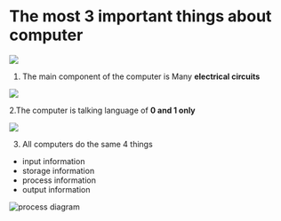 # The most 3 important things about computer

![](https://encrypted-tbn0.gstatic.com/images?q=tbn%3AANd9GcSMAyTOC6qbN84FoG1JbT1NunttBkH6g7vsNb2BEsF8b_cXyGU5&usqp=CAU)



1. The main component of the computer is Many **electrical circuits**

![](https://encrypted-tbn0.gstatic.com/images?q=tbn%3AANd9GcSKlgYBgY2X2jhZLju7ygw7k4ByLuf6EPZuiKbdn53qQkXLKVDz&usqp=CAU)

2.The computer is talking language of **0 and 1 only**

![](https://encrypted-tbn0.gstatic.com/images?q=tbn%3AANd9GcQrs_iq7FTkCGBxuR-zHLFNHGO_s5IOm7CeaKMUfCQcN2MVzNDl&usqp=CAU)

3. All computers do the same 4 things 
- input information 
- storage information 
- process information
- output information

![process diagram](https://encrypted-tbn0.gstatic.com/images?q=tbn%3AANd9GcTLBPEQ82Q1xfilbheySq-emU1oX9OB-wXoBdkCLSfScHNMUV5K&usqp=CAU)
